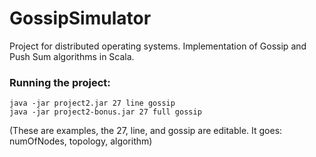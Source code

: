 # GossipSimulator
Project for distributed operating systems. Implementation of Gossip and Push Sum algorithms in Scala.

### Running the project:
	java -jar project2.jar 27 line gossip
	java -jar project2-bonus.jar 27 full gossip

(These are examples, the 27, line, and gossip are editable. It goes: numOfNodes, topology, algorithm)